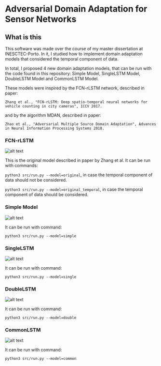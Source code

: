 # Adversarial Domain Adaptation for Sensor Networks

## What is this
This software was made over the course of my master dissertation at INESCTEC-Porto. In it, I studied how to implement domain adaptation models that considered the temporal component of data.

In total, I proposed 4 new domain adaptation models, that can be run with the code found in this repository: Simple Model, SingleLSTM Model, DoubleLSTM Model and CommonLSTM Model. 

These models were inspired by the FCN-rLSTM network, described in paper:

`Zhang et al., "FCN-rLSTM: Deep spatio-temporal neural networks for vehicle counting in city cameras", ICCV 2017.`


and by the algorithm MDAN, described in paper:

`Zhao et al., "Adversarial Multiple Source Domain Adaptation", Advances in Neural Information Processing Systems 2018.`

### FCN-rLSTM

![alt text](https://imgur.com/aly17za.png)

This is the original model described in paper by Zhang et al. It can be run with commands:

`python3 src/run.py --model=original`, in case the temporal component of data should not be considered.

`python3 src/run.py --model=original_temporal`, in case the temporal component of data should be considered.

### Simple Model

![alt text](https://imgur.com/HPdMQGe.png)

It can be run with command:

`python3 src/run.py --model=simple`

### SingleLSTM

![alt text](https://imgur.com/ZYQZmR5.png)

It can be run with command:

`python3 src/run.py --model=single`

### DoubleLSTM

![alt text](https://imgur.com/ZIEcDAO.png)

It can be run with command:

`python3 src/run.py --model=double`

### CommonLSTM

![alt text](https://imgur.com/oKHl1EW.png)

It can be run with command:

`python3 src/run.py --model=common`

